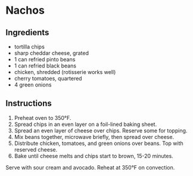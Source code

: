 # Nachos

## Ingredients

- tortilla chips
- sharp cheddar cheese, grated
- 1 can refried pinto beans
- 1 can refried black beans
- chicken, shredded (rotisserie works well)
- cherry tomatoes, quartered
- 4 green onions

## Instructions

1. Preheat oven to 350&deg;F.
2. Spread chips in an even layer on a foil-lined baking sheet.
3. Spread an even layer of cheese over chips. Reserve some for topping.
4. Mix beans together, microwave briefly, then spread over cheese.
5. Distribute chicken, tomatoes, and green onions over beans. Top with reserved cheese.
6. Bake until cheese melts and chips start to brown, 15-20 minutes.

Serve with sour cream and avocado. Reheat at 350&deg;F on convection.
